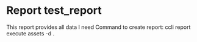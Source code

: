 # Report test_report

This report provides all data I need
Command to create report: ccli report execute assets -d .